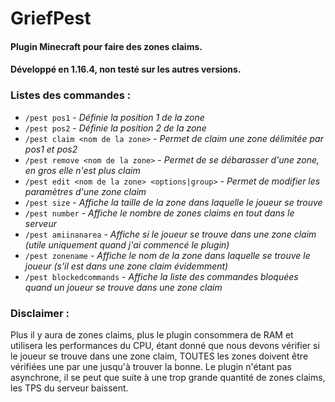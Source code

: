 # GriefPest
#### Plugin Minecraft pour faire des zones claims.
#### Développé en 1.16.4, non testé sur les autres versions.
### Listes des commandes :
- `/pest pos1` - *Définie la position 1 de la zone*
- `/pest pos2` - *Définie la position 2 de la zone*
- `/pest claim <nom de la zone>` - *Permet de claim une zone délimitée par pos1 et pos2*
- `/pest remove <nom de la zone>` - *Permet de se débarasser d'une zone, en gros elle n'est plus claim*
- `/pest edit <nom de la zone> <options|group>` - *Permet de modifier les paramètres d'une zone claim*  
- `/pest size` - *Affiche la taille de la zone dans laquelle le joueur se trouve*
- `/pest number` - *Affiche le nombre de zones claims en tout dans le serveur*
- `/pest amiinanarea` - *Affiche si le joueur se trouve dans une zone claim (utile uniquement quand j'ai commencé le plugin)*
- `/pest zonename` - *Affiche le nom de la zone dans laquelle se trouve le joueur (s'il est dans une zone claim évidemment)*
- `/pest blockedcommands` - *Affiche la liste des commandes bloquées quand un joueur se trouve dans une zone claim*

### Disclaimer :
Plus il y aura de zones claims, plus le plugin consommera de RAM et utilisera les
performances du CPU, étant donné que nous devons vérifier si le joueur se trouve dans
une zone claim, TOUTES les zones doivent être vérifiées une par une jusqu'à trouver la bonne.
Le plugin n'étant pas asynchrone, il se peut que suite à une trop grande quantité de zones
claims, les TPS du serveur baissent.